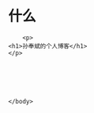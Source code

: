 <html>
  
  <body><h1>什么</h1>
		

		<p>
    <h1>孙奉斌的个人博客</h1>
    </p>






	</body>


  </html>
  
  
# 

